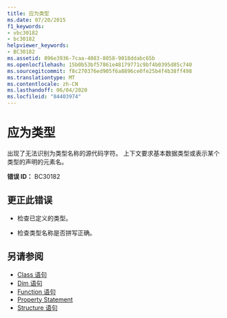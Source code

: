 ```yaml
---
title: 应为类型
ms.date: 07/20/2015
f1_keywords:
- vbc30182
- bc30182
helpviewer_keywords:
- BC30182
ms.assetid: 896e3936-7caa-4083-8058-9018ddabc65b
ms.openlocfilehash: 15b0b53bf57861e48179771c9bf4b0395d85c740
ms.sourcegitcommit: f8c270376ed905f6a8896ce0fe25b4f4b38ff498
ms.translationtype: MT
ms.contentlocale: zh-CN
ms.lasthandoff: 06/04/2020
ms.locfileid: "84403974"
---
```

# <a name="type-expected"></a>应为类型
出现了无法识别为类型名称的源代码字符。 上下文要求基本数据类型或表示某个类型的声明的元素名。  
  
 **错误 ID：** BC30182  
  
## <a name="to-correct-this-error"></a>更正此错误  
  
- 检查已定义的类型。  
  
- 检查类型名称是否拼写正确。  
  
## <a name="see-also"></a>另请参阅

- [Class 语句](../language-reference/statements/class-statement.md)
- [Dim 语句](../language-reference/statements/dim-statement.md)
- [Function 语句](../language-reference/statements/function-statement.md)
- [Property Statement](../language-reference/statements/property-statement.md)
- [Structure 语句](../language-reference/statements/structure-statement.md)
